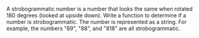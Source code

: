 A strobogrammatic number is a number that looks the same when rotated 180 degrees (looked at upside down). Write a function to determine if a number is strobogrammatic. The number is represented as a string. For example, the numbers "69", "88", and "818" are all strobogrammatic.